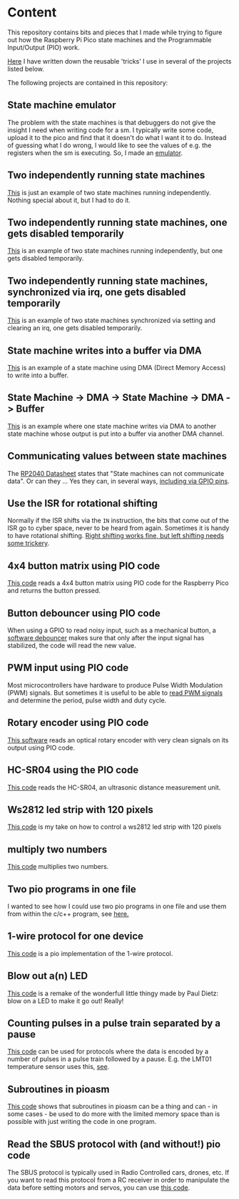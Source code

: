 # Content

This repository contains bits and pieces that I made while trying to figure out how the Raspberry Pi Pico state machines and the Programmable Input/Output (PIO) work.

[Here](https://github.com/GitJer/Some_RPI-Pico_stuff/tree/main/handy_bits_and_pieces) I have written down the reusable 'tricks' I use in several of the projects listed below.

The following projects are contained in this repository:

## State machine emulator
The problem with the state machines is that debuggers do not give the insight I need when writing code for a sm. I typically write some code, upload it to the pico and find that it doesn't do what I want it to do. Instead of guessing what I do wrong, I would like to see the values of e.g. the registers when the sm is executing. So, I made an [emulator](https://github.com/GitJer/Some_RPI-Pico_stuff/tree/main/state_machine_emulator).

## Two independently running state machines 
[This](https://github.com/GitJer/Some_RPI-Pico_stuff/tree/main/Two_sm_simple) is just an example of two state machines running independently. Nothing special about it, but I had to do it.

## Two independently running state machines, one gets disabled temporarily
[This](https://github.com/GitJer/Some_RPI-Pico_stuff/tree/main/Two_sm_one_disabled) is an example of two state machines running independently, but one gets disabled temporarily.

## Two independently running state machines, synchronized via irq, one gets disabled temporarily
[This](https://github.com/GitJer/Some_RPI-Pico_stuff/tree/main/Two_sm_one_disabled_with_irq) is an example of two state machines synchronized via setting and clearing an irq, one gets disabled temporarily.

## State machine writes into a buffer via DMA
[This](https://github.com/GitJer/Some_RPI-Pico_stuff/tree/main/sm_to_dma_to_buffer) is an example of a state machine using DMA (Direct Memory Access) to write into a buffer.

## State Machine -> DMA -> State Machine -> DMA -> Buffer
[This](https://github.com/GitJer/Some_RPI-Pico_stuff/tree/main/sm_to_dma_to_sm_to_dma_to_buffer) is an example where one state machine writes via DMA to another state machine whose output is put into a buffer via another DMA channel.

## Communicating values between state machines 
The [RP2040 Datasheet](https://datasheets.raspberrypi.org/rp2040/rp2040-datasheet.pdf) states that "State machines can not communicate data". Or can they ... Yes they can, in several ways, [including via GPIO pins](https://github.com/GitJer/Some_RPI-Pico_stuff/tree/main/Value_communication_between_two_sm_via_pins).

## Use the ISR for rotational shifting
Normally if the ISR shifts via the `IN` instruction, the bits that come out of the ISR go to cyber space, never to be heard from again. Sometimes it is handy to have rotational shifting. [Right shifting works fine, but left shifting needs some trickery](https://github.com/GitJer/Some_RPI-Pico_stuff/tree/main/Rotational_shift_ISR).

## 4x4 button matrix using PIO code
[This code](https://github.com/GitJer/Some_RPI-Pico_stuff/tree/main/button_matrix_4x4) reads a 4x4 button matrix using PIO code for the Raspberry Pico and returns the button pressed.

## Button debouncer using PIO code
When using a GPIO to read noisy input, such as a mechanical button, a [software debouncer](https://github.com/GitJer/Some_RPI-Pico_stuff/tree/main/Button-debouncer) makes sure that only after the input signal has stabilized, the code will read the new value. 

## PWM input using PIO code
Most microcontrollers have hardware to produce Pulse Width Modulation (PWM) signals. But sometimes it is useful to be able to [read PWM signals](https://github.com/GitJer/Some_RPI-Pico_stuff/tree/main/PwmIn) and determine the period, pulse width and duty cycle.

## Rotary encoder using PIO code
[This software](https://github.com/GitJer/Some_RPI-Pico_stuff/tree/main/Rotary_encoder) reads an optical rotary encoder with very clean signals on its output using PIO code.

## HC-SR04 using the PIO code
[This code](https://github.com/GitJer/Some_RPI-Pico_stuff/tree/main/HCSR04) reads the HC-SR04, an ultrasonic distance measurement unit.

## Ws2812 led strip with 120 pixels 
[This code](https://github.com/GitJer/Some_RPI-Pico_stuff/tree/main/ws2812_led_strip_120) is my take on how to control a ws2812 led strip with 120 pixels

## multiply two numbers 
[This code](https://github.com/GitJer/Some_RPI-Pico_stuff/tree/main/multiplication) multiplies two numbers.

## Two pio programs in one file
I wanted to see how I could use two pio programs in one file and use them from within the c/c++ program, see [here.](https://github.com/GitJer/Some_RPI-Pico_stuff/tree/main/two_pio_programs_one_file) 

## 1-wire protocol for one device 
[This code](https://github.com/GitJer/Some_RPI-Pico_stuff/tree/main/Limited_1_wire) is a pio implementation of the 1-wire protocol.

## Blow out a(n) LED
[This code](https://github.com/GitJer/Some_RPI-Pico_stuff/tree/main/blow_out_a_LED) is a remake of the wonderfull little thingy made by Paul Dietz: blow on a LED to make it go out! Really!

## Counting pulses in a pulse train separated by a pause 
[This code](https://github.com/GitJer/Some_RPI-Pico_stuff/tree/main/count_pulses_with_pause) can be used for protocols where the data is encoded by a number of pulses in a pulse train followed by a pause.
E.g. the LMT01 temperature sensor uses this, [see](https://www.reddit.com/r/raspberrypipico/comments/nis1ew/made_a_pulse_counter_for_the_lmt01_temperature/).

## Subroutines in pioasm
[This code](https://github.com/GitJer/Some_RPI-Pico_stuff/tree/main/subroutines) shows that subroutines in pioasm can be a thing and can - in some cases - be used to do more with the limited memory space than is possible with just writing the code in one program.

## Read the SBUS protocol with (and without!) pio code
The SBUS protocol is typically used in Radio Controlled cars, drones, etc. If you want to read this protocol from a RC receiver in order to manipulate the data before setting motors and servos, you can use [this code](https://github.com/GitJer/Some_RPI-Pico_stuff/tree/main/SBUS).
